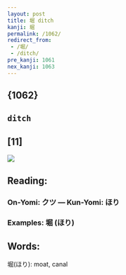 ```yaml
---
layout: post
title: 堀 ditch
kanji: 堀
permalink: /1062/
redirect_from:
 - /堀/
 - /ditch/
pre_kanji: 1061
nex_kanji: 1063
---
```


## {1062}

## `ditch`

## [11]

<div class="stroke"><img src="E5A080.png" /></div>

## Reading:

### On-Yomi: クツ &mdash; Kun-Yomi: ほり

### Examples: 堀 (ほり)

## Words:

堀(ほり): moat, canal
